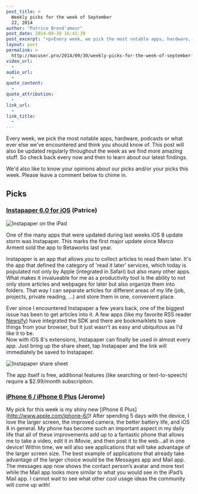```yaml
---
post_title: >
  Weekly picks for the week of September
  22, 2014
author: "Patrice Brend'amour"
post_date: 2014-09-30 16:41:39
post_excerpt: "<p>Every week, we pick the most notable apps, hardware, podcasts or what ever else we've encountered and think you should know of. This post will also be updated regularly throughout the week as we find more amazing stuff. So check back every now and then to learn about our latest findings.</p><p>We'd also like to know your opinions about our picks and/or your picks this week. Please leave a comment below to chime in.</p><p>Our picks:</p><ul><li>Instapaper 6.0 for iOS</li><li>iPhone 6 and iPhone 6 Plus</li></ul>"
layout: post
permalink: >
  http://macuser.pro/2014/09/30/weekly-picks-for-the-week-of-september-22-2014-1/
video_url:
  - 
audio_url:
  - 
quote_content:
  - 
quote_attribution:
  - 
link_url:
  - 
link_title:
  - 
---
```


Every week, we pick the most notable apps, hardware, podcasts or what ever else we've encountered and think you should know of. This post will also be updated regularly throughout the week as we find more amazing stuff. So check back every now and then to learn about our latest findings.

We'd also like to know your opinions about our picks and/or your picks this week. Please leave a comment below to chime in.


## Picks
### [Instapaper 6.0 for iOS](http://Instapaper.com) (Patrice)

![Instapaper on the iPad][instapaper]

One of the many apps that were updated during last weeks iOS 8 update storm was Instapaper. This marks the first major update since Marco Arment sold the app to Betaworks last year.

Instapaper is an app that allows you to collect articles to read them later. It's the app that defined the category of 'read it later' services, which today is populated not only by Apple (integrated in Safari) but also many other apps. What makes it invalueable for me as a productivity tool is the ability to not only store articles and webpages for later but also organize them into folders. That way I can separate articles for different areas of my life (job, projects, private reading, ...) and store them in one, convenient place.

Ever since I encountered Instapaper a few years back, one of the biggest issue has been to get articles into it. A few apps (like my favorite RSS reader [Newsify](http://newsify.co)) have integrated the SDK and there are bookmarklets to save things from your browser, but it just wasn't as easy and ubiquitous as I'd like it to be.  
Now with iOS 8's extensions, Instapaper can finally be used in almost every app. Just bring up the share sheet, tap Instapaper and the link will immediately be saved to Instapaper.

![Instapaper share sheet][instashare]

The app itself is free, additional features (like searching or text-to-speech) require a $2.99/month subscription.

[instashare]: /wp-content/uploads/2014/09/instapaper_extension.png
[instapaper]: /wp-content/uploads/2014/09/img.png

### [iPhone 6 / iPhone 6 Plus](http://www.apple.com/iphone-6/?cid=wwa-us-kwg-iphone-com) (Jerome)

My pick for this week is my shiny new [iPhone 6 Plus] (http://www.apple.com/iphone-6/)!  After spending 5 days with the device, I love the larger screen, the improved camera, the better battery life, and iOS 8 in general.      My phone has become such an important aspect in my daily life that all of these improvements add up to a fantastic phone that allows me to take a video, edit it in iMovie, and then post it to the web…all in one device!  Within time, we will also see applications that will take advantage of the larger screen size.  The best example of applications that already take advantage of the larger choice would be the Messages app and Mail app.  The messages app now shows the contact person’s avatar and more text while the Mail app looks more similar to what you would see in the iPad’s Mail app.  I cannot wait to see what other cool usage ideas the community will come up with!
